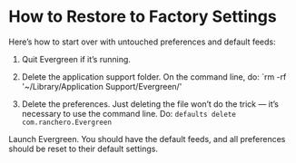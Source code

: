 # How to Restore to Factory Settings

Here’s how to start over with untouched preferences and default feeds:

1. Quit Evergreen if it’s running.

2. Delete the application support folder. On the command line, do: `rm -rf '~/Library/Application Support/Evergreen/'

3. Delete the preferences. Just deleting the file won’t do the trick — it’s necessary to use the command line. Do: `defaults delete com.ranchero.Evergreen`

Launch Evergreen. You should have the default feeds, and all preferences should be reset to their default settings.
